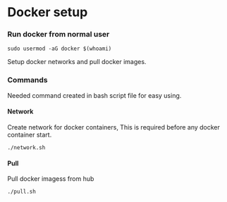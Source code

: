# Docker setup

### Run docker from normal user

```
sudo usermod -aG docker $(whoami)
```

Setup docker networks and pull docker images.

### Commands

Needed command created in bash script file for easy using.

#### Network

Create network for docker containers, This is required before any docker container start.

```
./network.sh
```

#### Pull

Pull docker imagess from hub

```
./pull.sh
```